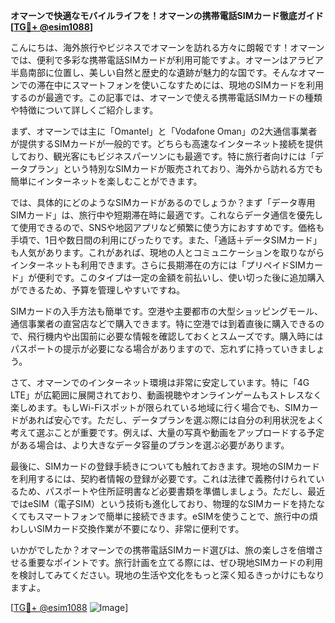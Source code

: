 **オマーンで快適なモバイルライフを！オマーンの携帯電話SIMカード徹底ガイド[[TG💪+ @esim1088](https://t.me/s/esim1088)]**

こんにちは、海外旅行やビジネスでオマーンを訪れる方々に朗報です！オマーンでは、便利で多彩な携帯電話SIMカードが利用可能ですよ。オマーンはアラビア半島南部に位置し、美しい自然と歴史的な遺跡が魅力的な国です。そんなオマーンでの滞在中にスマートフォンを使いこなすためには、現地のSIMカードを利用するのが最適です。この記事では、オマーンで使える携帯電話SIMカードの種類や特徴について詳しくご紹介します。

まず、オマーンでは主に「Omantel」と「Vodafone Oman」の2大通信事業者が提供するSIMカードが一般的です。どちらも高速なインターネット接続を提供しており、観光客にもビジネスパーソンにも最適です。特に旅行者向けには「データプラン」という特別なSIMカードが販売されており、海外から訪れる方でも簡単にインターネットを楽しむことができます。

では、具体的にどのようなSIMカードがあるのでしょうか？まず「データ専用SIMカード」は、旅行中や短期滞在時に最適です。これならデータ通信を優先して使用できるので、SNSや地図アプリなど頻繁に使う方におすすめです。価格も手頃で、1日や数日間の利用にぴったりです。また、「通話＋データSIMカード」も人気があります。これがあれば、現地の人とコミュニケーションを取りながらインターネットも利用できます。さらに長期滞在の方には「プリペイドSIMカード」が便利です。このタイプは一定の金額を前払いし、使い切った後に追加購入ができるため、予算を管理しやすいですね。

SIMカードの入手方法も簡単です。空港や主要都市の大型ショッピングモール、通信事業者の直営店などで購入できます。特に空港では到着直後に購入できるので、飛行機内や出国前に必要な情報を確認しておくとスムーズです。購入時にはパスポートの提示が必要になる場合がありますので、忘れずに持っていきましょう。

さて、オマーンでのインターネット環境は非常に安定しています。特に「4G LTE」が広範囲に展開されており、動画視聴やオンラインゲームもストレスなく楽しめます。もしWi-Fiスポットが限られている地域に行く場合でも、SIMカードがあれば安心です。ただし、データプランを選ぶ際には自分の利用状況をよく考えて選ぶことが重要です。例えば、大量の写真や動画をアップロードする予定がある場合は、より大きなデータ容量のプランを選ぶ必要があります。

最後に、SIMカードの登録手続きについても触れておきます。現地のSIMカードを利用するには、契約者情報の登録が必要です。これは法律で義務付けられているため、パスポートや住所証明書など必要書類を準備しましょう。ただし、最近ではeSIM（電子SIM）という技術も進化しており、物理的なSIMカードを持たなくてもスマートフォンで簡単に接続できます。eSIMを使うことで、旅行中の煩わしいSIMカード交換作業が不要になり、非常に便利です。

いかがでしたか？オマーンでの携帯電話SIMカード選びは、旅の楽しさを倍増させる重要なポイントです。旅行計画を立てる際には、ぜひ現地SIMカードの利用を検討してみてください。現地の生活や文化をもっと深く知るきっかけにもなりますよ。

[[TG💪+ @esim1088](https://t.me/s/esim1088) ![Image](https://i.postimg.cc/Y0z9fWf4/image.png)]